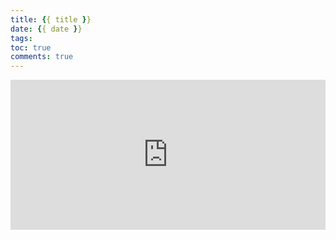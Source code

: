 ```yaml
---
title: {{ title }}
date: {{ date }}
tags:
toc: true
comments: true
---
```
















<iframe src="https://invalidcode.github.io/donate/" style="overflow-x:hidden;overflow-y:hidden; border:0xp none #fff; min-height:240px; width:100%;"  frameborder="0" scrolling="no"></iframe>

